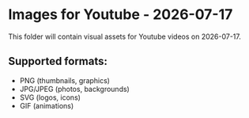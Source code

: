 # Images for Youtube - 2026-07-17

This folder will contain visual assets for Youtube videos on 2026-07-17.

## Supported formats:
- PNG (thumbnails, graphics)
- JPG/JPEG (photos, backgrounds)
- SVG (logos, icons)
- GIF (animations)
